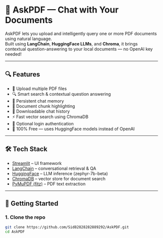 # 🤖 AskPDF — Chat with Your Documents

AskPDF lets you upload and intelligently query one or more PDF documents using natural language.  
Built using **LangChain**, **HuggingFace LLMs**, and **Chroma**, it brings contextual question-answering to your local documents — no OpenAI key needed!

---

## 🔍 Features

- 📄 Upload multiple PDF files
- 🔍 Smart search & contextual question answering
- 🧠 Persistent chat memory
- 🧩 Document chunk highlighting
- 💾 Downloadable chat history
- ⚡ Fast vector search using ChromaDB
- 🔐 Optional login authentication
- 💸 100% Free — uses HuggingFace models instead of OpenAI

---

## 🛠 Tech Stack

- [Streamlit](https://streamlit.io/) – UI framework
- [LangChain](https://www.langchain.com/) – conversational retrieval & QA
- [HuggingFace](https://huggingface.co/) – LLM inference (zephyr-7b-beta)
- [ChromaDB](https://www.trychroma.com/) – vector store for document search
- [PyMuPDF (fitz)](https://pymupdf.readthedocs.io/) – PDF text extraction

---

## 🚀 Getting Started

### 1. Clone the repo

```bash
git clone https://github.com/Sid82828282889292/AskPDF.git
cd AskPDF
